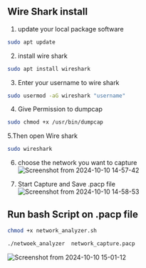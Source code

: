 ## Wire Shark install
1. update your local package software
```sh
sudo apt update
```
2. install wire shark
```sh
sudo apt install wireshark
```
3. Enter your username to wire shark
```sh
sudo usermod -aG wireshark "username"
```
4. Give Permission to dumpcap
```sh
sudo chmod +x /usr/bin/dumpcap
```
5.Then open Wire shark
```sh
sudo wireshark
```
6. choose the network you want to capture
![Screenshot from 2024-10-10 14-57-42](https://github.com/user-attachments/assets/f04897f8-a954-48ac-aaa8-2bc38b02897a)

7. Start Capture and Save .pacp file
![Screenshot from 2024-10-10 14-58-53](https://github.com/user-attachments/assets/24cea0e8-ac29-448d-8fbd-f4086941a532)


## Run bash Script on .pacp file

```sh
chmod +x network_analyzer.sh
```

```sh
./netwoek_analyzer  network_capture.pacp
```

![Screenshot from 2024-10-10 15-01-12](https://github.com/user-attachments/assets/ad9f4df7-e685-4c3b-a809-e0e8d8c30742)
